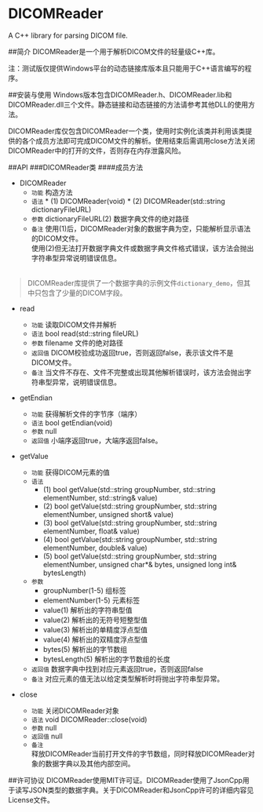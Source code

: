 # DICOMReader
A C++ library for parsing DICOM file.

##简介
DICOMReader是一个用于解析DICOM文件的轻量级C++库。

注：测试版仅提供Windows平台的动态链接库版本且只能用于C++语言编写的程序。

##安装与使用
Windows版本包含DICOMReader.h、DICOMReader.lib和DICOMReader.dll三个文件。静态链接和动态链接的方法请参考其他DLL的使用方法。

DICOMReader库仅包含DICOMReader一个类，使用时实例化该类并利用该类提供的各个成员方法即可完成DICOM文件的解析。使用结束后需调用close方法关闭DICOMReader中的打开的文件，否则存在内存泄露风险。

##API
###DICOMReader类
####成员方法
* DICOMReader
  * `功能`	构造方法 
  * `语法`
    	* (1)	DICOMReader(void)
    	* (2)	DICOMReader(std::string dictionaryFileURL)
  * `参数`	dictionaryFileURL(2)	数据字典文件的绝对路径
  * `备注`	使用(1)后，DICOMReader对象的数据字典为空，只能解析显示语法的DICOM文件。<br>使用(2)但无法打开数据字典文件或数据字典文件格式错误，该方法会抛出字符串型异常说明错误信息。<br><br>

> DICOMReader库提供了一个数据字典的示例文件`dictionary_demo`，但其中只包含了少量的DICOM字段。

* read
  * `功能`	读取DICOM文件并解析
  * `语法`	bool read(std::string fileURL)
  * `参数`	filename	文件的绝对路径
  * `返回值`	DICOM校验成功返回true，否则返回false，表示该文件不是DICOM文件。
  * `备注`	当文件不存在、文件不完整或出现其他解析错误时，该方法会抛出字符串型异常，说明错误信息。
    
* getEndian
  * `功能`	获得解析文件的字节序（端序）
  * `语法`	bool getEndian(void)
  * `参数`	null
  * `返回值`	小端序返回true，大端序返回false。

* getValue
  * `功能`	获得DICOM元素的值
  * `语法`
   	* (1) 	bool getValue(std::string groupNumber, std::string elementNumber, std::string& value)
	* (2)	bool getValue(std::string groupNumber, std::string elementNumber, unsigned short& value)
	* (3)	bool getValue(std::string groupNumber, std::string elementNumber, float& value)
	* (4)	bool getValue(std::string groupNumber, std::string elementNumber, double& value)
	* (5)	bool getValue(std::string groupNumber, std::string elementNumber, unsigned char*& bytes, unsigned long int& bytesLength)
  * `参数`
	* groupNumber(1-5)	组标签
	* elementNumber(1-5)	元素标签
	* value(1)		解析出的字符串型值
	* value(2)		解析出的无符号短整型值
	* value(3)		解析出的单精度浮点型值
	* value(4)		解析出的双精度浮点型值
	* bytes(5)		解析出的字节数组
	* bytesLength(5)	解析出的字节数组的长度
  * `返回值`	数据字典中找到对应元素返回true，否则返回false
  * `备注`	对应元素的值无法以给定类型解析时将抛出字符串型异常。

* close
  * `功能`	关闭DICOMReader对象
  * `语法`	void DICOMReader::close(void)
  * `参数`	null
  * `返回值`	null
  * `备注`	
    释放DICOMReader当前打开文件的字节数组，同时释放DICOMReader对象的数据字典以及其他内部空间。

##许可协议
DICOMReader使用MIT许可证。DICOMReader使用了JsonCpp用于读写JSON类型的数据字典。关于DICOMReader和JsonCpp许可的详细内容见License文件。
